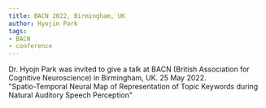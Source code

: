 ```yaml
---
title: BACN 2022, Birmingham, UK
author: Hyojin Park
tags: 
- BACN
- conference
---
```


Dr. Hyojn Park was invited to give a talk at BACN (British Association for Cognitive Neuroscience) in Birmingham, UK. 25 May 2022. <br>
"Spatio-Temporal Neural Map of Representation of Topic Keywords during Natural Auditory Speech Perception"
